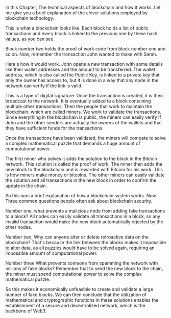 In this Chapter, The technical aspects of blockchain and how it works.
Let me give you a brief explanation of the clever solutions employed by blockchain technology.

This is what a blockchain looks like.
Each block holds a list of public transactions and every block is linked to the previous one by these hash values, as you can see.

Block number two holds the proof of work code from block number one and so on.
Now, remember the transaction John wanted to make with Sarah.

Here's how it would work.
John opens a new transaction with some details like their wallet addresses and the amount to be transferred.
The wallet address, which is also called the Public Key, is linked to a private key that only the
owner has access to, but it is done in a way that any node in the network can verify if the link is
valid.  

This is a type of digital signature. Once the transaction is created, it is then broadcast to the network.
It is eventually added to a block containing multiple other transactions.
Then the people that work to maintain the blockchain,   which are called miners. We work to validate the transactions.
Since everything in the blockchain is public, the miners can easily verify if John and the other senders are actually the owners of the wallets and that they have sufficient funds for the transactions.

Once the transactions have been validated, the miners will compete to solve a complex mathematical puzzle that demands a huge amount of computational power.

The first miner who solves it adds the solution to the block in the Bitcoin network.
This solution is called the proof of work. The miner then adds the new block to the blockchain and is rewarded with Bitcoin for his work.
This is how miners make money or bitcoins. The other miners can easily validate the solution and all transactions in the new block in order to
confirm the update in the chain.

So this was a brief explanation of how a blockchain system works. Now Three common questions people often ask about blockchain security.

Number one, what prevents a malicious node from adding fake transactions to a block?
All nodes can easily validate all transactions in a block, so any invalid transaction would make the new block automatically rejected by the other nodes.

Number two, Why can anyone alter or delete retroactive data on the blockchain?
That's because the link between the blocks makes it impossible to alter data, as all puzzles would have to be solved again, requiring an impossible amount of computational power.

Number three What prevents someone from spamming the network with millions of fake blocks?
Remember that to send the new block to the chain, the miner must spend computational power to solve the complex mathematical puzzle.

So this makes it economically unfeasible to create and validate a large number of fake blocks.
We can then conclude that the utilization of mathematical and cryptographic functions in these solutions
enables the establishment of a secure and decentralized network, which is the backbone of Web3.  

